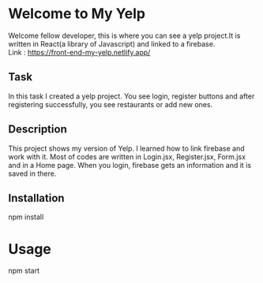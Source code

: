 # Welcome to My Yelp
Welcome fellow developer, this is where you can see a yelp project.It is written in React(a library of Javascript) and linked to a firebase. <br>
Link : https://front-end-my-yelp.netlify.app/

## Task
In this task I created a yelp project. You see login, register buttons and after registering successfully, you see restaurants or add new ones.

## Description
This project shows my version of Yelp. I learned how to link firebase and work with it. Most of codes are written in Login.jsx, Register.jsx, Form.jsx and in a Home page. When you login, firebase gets an information and it is saved in there.

## Installation
npm install

# Usage
npm start
